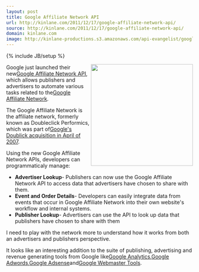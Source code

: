```yaml
---
layout: post
title: Google Affiliate Network API
url: http://kinlane.com/2011/12/17/google-affiliate-network-api/
source: http://kinlane.com/2011/12/17/google-affiliate-network-api/
domain: kinlane.com
image: http://kinlane-productions.s3.amazonaws.com/api-evangelist/google/Google-Affiliate-Network-API.png
---
```

{% include JB/setup %}<p><a title="Google Affiliate Network API" href="http://code.google.com/apis/gan/index.html"><img src="http://kinlane-productions.s3.amazonaws.com/api-evangelist/google/Google-Affiliate-Network-API.png" alt="" width="275" align="right" /></a><p></p>
Google just launched their new<a title="Google Affiliate Network API" href="http://code.google.com/apis/gan/index.html">Google Affiliate Network API</a>, which allows publishers and advertisers to automate various tasks related to the<a title="Google Affiliate Network" href="http://www.google.com/affiliatenetwork">Google Affiliate Network</a>.<p></p>
The Google Affiliate Network is the affiliate network, formerly known as Doubleclick Performics, which was part of<a href="http://www.google.com/intl/en/press/pressrel/doubleclick.html">Google's Doublick acquisition in April of 2007</a>.<p></p>
Using the new Google Affiliate Network APIs, developers can programmaticaly manage:
<ul class="mainlist">
	<li><strong>Advertiser Lookup</strong>- Publishers can now use the Google Affiliate Network API to access data that advertisers have chosen to share with them.</li>
	<li><strong>Event and Order Details</strong>- Developers can easily integrate data from events that occur in Google Affiliate Network into their own website's workflow and internal systems.</li>
	<li><strong>Publisher Lookup</strong>- Advertisers can use the API to look up data that publishers have chosen to share with them</li>
</ul>
I need to play with the network more to understand how it works from both an advertisers and publishers perspective.<p></p>
It looks like an interesting addition to the suite of publishing, advertising and revenue generating tools from Google like<a title="Google Analytics" href="http://www.google.com/analytics/">Google Analytics</a>,<a title="Google Adwords" href="https://adwords.google.com/">Google Adwords</a>,<a href="https://www.google.com/adsense/v3/app">Google Adsense</a>and<a href="https://www.google.com/webmasters/tools/">Google Webmaster Tools</a>.</p>
